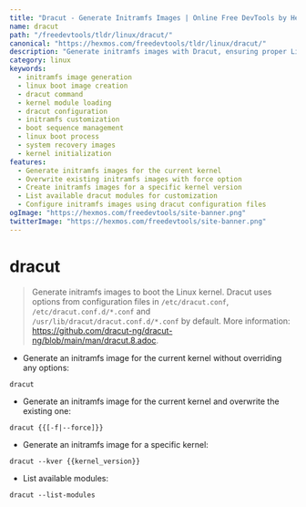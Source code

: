 ```yaml
---
title: "Dracut - Generate Initramfs Images | Online Free DevTools by Hexmos"
name: dracut
path: "/freedevtools/tldr/linux/dracut/"
canonical: "https://hexmos.com/freedevtools/tldr/linux/dracut/"
description: "Generate initramfs images with Dracut, ensuring proper Linux kernel booting. Create custom initramfs images for specific kernels. Free online tool, no registration required."
category: linux
keywords:
  - initramfs image generation
  - linux boot image creation
  - dracut command
  - kernel module loading
  - dracut configuration
  - initramfs customization
  - boot sequence management
  - linux boot process
  - system recovery images
  - kernel initialization
features:
  - Generate initramfs images for the current kernel
  - Overwrite existing initramfs images with force option
  - Create initramfs images for a specific kernel version
  - List available dracut modules for customization
  - Configure initramfs images using dracut configuration files
ogImage: "https://hexmos.com/freedevtools/site-banner.png"
twitterImage: "https://hexmos.com/freedevtools/site-banner.png"
---
```


# dracut

> Generate initramfs images to boot the Linux kernel.
> Dracut uses options from configuration files in `/etc/dracut.conf`, `/etc/dracut.conf.d/*.conf` and `/usr/lib/dracut/dracut.conf.d/*.conf` by default.
> More information: <https://github.com/dracut-ng/dracut-ng/blob/main/man/dracut.8.adoc>.

- Generate an initramfs image for the current kernel without overriding any options:

`dracut`

- Generate an initramfs image for the current kernel and overwrite the existing one:

`dracut {{[-f|--force]}}`

- Generate an initramfs image for a specific kernel:

`dracut --kver {{kernel_version}}`

- List available modules:

`dracut --list-modules`
